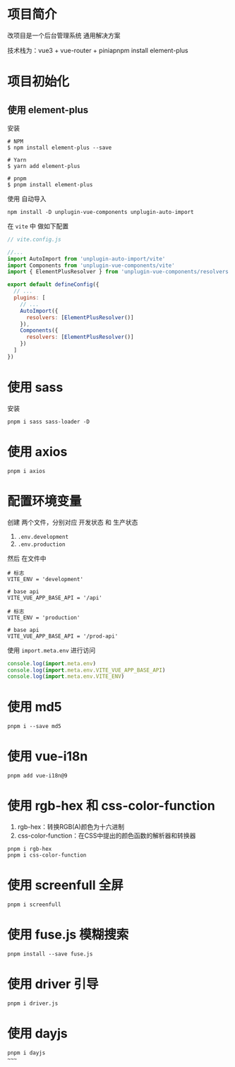 # 项目简介

改项目是一个后台管理系统 通用解决方案

技术栈为：vue3 + vue-router + piniapnpm install element-plus

# 项目初始化

## 使用 element-plus

安装

```shell
# NPM
$ npm install element-plus --save

# Yarn
$ yarn add element-plus

# pnpm
$ pnpm install element-plus
```

使用 自动导入

```shell
npm install -D unplugin-vue-components unplugin-auto-import
```

在 `vite` 中 做如下配置

```js
// vite.config.js

//...
import AutoImport from 'unplugin-auto-import/vite'
import Components from 'unplugin-vue-components/vite'
import { ElementPlusResolver } from 'unplugin-vue-components/resolvers'

export default defineConfig({
  // ...
  plugins: [
    // ...
    AutoImport({
      resolvers: [ElementPlusResolver()]
    }),
    Components({
      resolvers: [ElementPlusResolver()]
    })
  ]
})
```

# 使用 sass

安装

```shell
pnpm i sass sass-loader -D
```

# 使用 axios

```shell
pnpm i axios
```

# 配置环境变量

创建 两个文件，分别对应 开发状态 和 生产状态

1. `.env.development`
2. `.env.production`

然后 在文件中

```shell
# 标志
VITE_ENV = 'development'

# base api
VITE_VUE_APP_BASE_API = '/api'
```

```shell
# 标志
VITE_ENV = 'production'

# base api
VITE_VUE_APP_BASE_API = '/prod-api'
```

使用 `import.meta.env` 进行访问

```js
console.log(import.meta.env)
console.log(import.meta.env.VITE_VUE_APP_BASE_API)
console.log(import.meta.env.VITE_ENV)
```

# 使用 md5

```shell
pnpm i --save md5
```

# 使用 vue-i18n

```shell
pnpm add vue-i18n@9
```

# 使用 rgb-hex 和 css-color-function

1. rgb-hex：转换RGB(A)颜色为十六进制
2. css-color-function：在CSS中提出的颜色函数的解析器和转换器

```shell
pnpm i rgb-hex
pnpm i css-color-function
```

# 使用 screenfull 全屏

```shell
pnpm i screenfull
```

# 使用 fuse.js 模糊搜索

```shell
pnpm install --save fuse.js
```

# 使用 driver 引导

```shell
pnpm i driver.js
```

# 使用 dayjs

```shell
pnpm i dayjs
~~~
```

